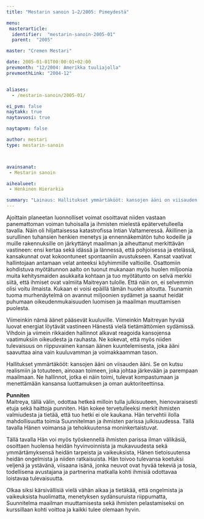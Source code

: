 ```yaml
---
title: "Mestarin sanoin 1–2/2005: Pimeydestä"

menu:
 masterarticle:
  identifier:  "mestarin-sanoin-2005-01"
  parent:  "2005"

master: "Cremen Mestari"

date: 2005-01-01T00:00:01+02:00
prevmonth: "12/2004: Amerikka tuuliajolla"
prevmonthLink: "2004-12"


aliases:
  - /mestarin-sanoin/2005-01/

ei_pvm: false
naytakk: true
naytavuosi: true

naytapvm: false

author: mestari
type: mestarin-sanoin



avainsanat:
 - Mestarin sanoin

aihealueet:
 - Henkinen Hierarkia

summary: "Lainaus: Hallitukset ymmärtäkööt: kansojen ääni on viisauden ääni. Se on kutsu realismiin ja totuuteen, ainoaan toimeen, joka johtaa järkevään ja parempaan maailmaan. Ne hallinnot, jotka ei näin toimi, tulevat kompastumaan ja menettämään kansansa luottamuksen ja oman auktoriteettinsa."
---
```

<p>Ajoittain planeetan luonnolliset voimat osoittavat niiden vastaan panemattoman voiman tuhoisalla ja ihmisten mielestä epätervetulleella tavalla. Näin oli hiljattaisessa katastrofissa Intian Valtameressä. Äkillinen ja surullinen tuhansien henkien menetys ja ennennäkemätön tuho kodeille ja muille rakennuksille on järkyttänyt maailman ja aiheuttanut merkittävän vastineen: ensi kertaa sekä idässä ja lännessä, että pohjoisessa ja etelässä, kansakunnat ovat kokoontuneet spontaaniin avustukseen. Kansat vaativat hallintojaan antamaan velat anteeksi köyhimmille valtioille. Osattomiin kohdistuva myötätunnon aalto on tuonut mukanaan myös huolen miljoonia muita kehitysmaiden asukkaita kohtaan ja tuo myötätunto on selvä merkki siitä, että ihmiset ovat valmiita Maitreyan tulolle. Että näin on, ei selvemmin olisi voitu ilmaista. Kukaan ei voisi epäillä tämän huolen aitoutta. Tsunamin tuoma murhenäytelmä on avannut miljoonien sydämet ja saanut heidät puhumaan oikeudenmukaisuuden luomisen ja maailman muuttamisen puolesta.</p>
<p>Viimeinkin nämä äänet pääsevät kuuluville. Viimeinkin Maitreyan hyvää luovat energiat löytävät vastineen Hänestä vielä tietämättömien sydämissä. Vihdoin ja viimein rikkaiden hallinnot alkavat reagoida kansojensa vaatimuksiin oikeudesta ja rauhasta. Ne kokevat, että myös niiden tulevaisuus on riippuvainen kansan äänen kuuntelemisesta, joka ääni saavuttaa aina vain kuuluvamman ja voimakkaamman tason.</p>
<p>Hallitukset ymmärtäkööt: kansojen ääni on viisauden ääni. Se on kutsu realismiin ja totuuteen, ainoaan toimeen, joka johtaa järkevään ja parempaan maailmaan. Ne hallinnot, jotka ei näin toimi, tulevat kompastumaan ja menettämään kansansa luottamuksen ja oman auktoriteettinsa.</p>
<p><strong>Punniten</strong><br>
Maitreya, tällä välin, odottaa hetkeä milloin tulla julkisuuteen, hienovaraisesti etuja sekä haittoja punniten. Hän kokee tervetulleeksi merkit ihmisten valmiudesta ja tietää, että tuo hetki ei ole kaukana. Hän tervehtii ilolla mahdollisuutta toimia Suunnitelman ja ihmisten parissa julkisuudessa. Tällä tavalla Hänen voimansa ja tehokkuutensa moninkertaistuvat.</p>
<p>Tällä tavalla Hän voi myös työskennellä ihmisten parissa ilman välikäsiä, osoittaen huolensa heidän hyvinvoinnista ja mukavuudesta sekä ymmärtämyksensä heidän tarpeista ja vaikeuksista, Hänen tietoisuutensa heidän ongelmista ja niiden ratkaisuista. Hän toivoo tulevansa koetuksi veljenä ja ystävänä, viisaana isänä, jonka neuvot ovat hyvää tekeviä ja tosia, todellisena avustajana ja partnerina matkalla kohti ihmisiä odottavaa loistavaa tulevaisuutta.</p>
<p>Olkaa siksi kärsivällisiä vielä vähän aikaa ja tietäkää, että ongelmista ja vaikeuksista huolimatta, menetyksen sydänsuruista riippumatta, Suunnitelma maailman muuttamisesta sekä ihmisten pelastamiseksi on kurssillaan kohti voittoa ja kaikki tulee olemaan hyvin.<br>
</p>